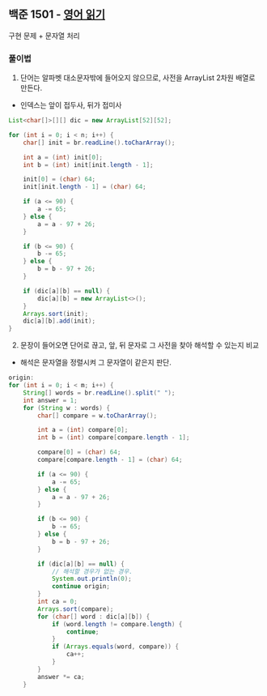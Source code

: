 ## 백준 1501 - [영어 읽기](https://www.acmicpc.net/problem/1501)

구현 문제 + 문자열 처리

### 풀이법

1. 단어는 알파벳 대소문자밖에 들어오지 않으므로, 사전을 ArrayList 2차원 배열로 만든다.
- 인덱스는 앞이 접두사, 뒤가 접미사
~~~JAVA
List<char[]>[][] dic = new ArrayList[52][52];

for (int i = 0; i < n; i++) {
    char[] init = br.readLine().toCharArray();

    int a = (int) init[0];
    int b = (int) init[init.length - 1];

    init[0] = (char) 64;
    init[init.length - 1] = (char) 64;

    if (a <= 90) {
        a -= 65;
    } else {
        a = a - 97 + 26;
    }

    if (b <= 90) {
        b -= 65;
    } else {
        b = b - 97 + 26;
    }

    if (dic[a][b] == null) {
        dic[a][b] = new ArrayList<>();
    }
    Arrays.sort(init);
    dic[a][b].add(init);
}
~~~

2. 문장이 들어오면 단어로 끊고, 앞, 뒤 문자로 그 사전을 찾아 해석할 수 있는지 비교
- 해석은 문자열을 정렬시켜 그 문자열이 같은지 판단.
~~~JAVA
origin:
for (int i = 0; i < m; i++) {
    String[] words = br.readLine().split(" ");
    int answer = 1;
    for (String w : words) {
        char[] compare = w.toCharArray();

        int a = (int) compare[0];
        int b = (int) compare[compare.length - 1];

        compare[0] = (char) 64;
        compare[compare.length - 1] = (char) 64;

        if (a <= 90) {
            a -= 65;
        } else {
            a = a - 97 + 26;
        }

        if (b <= 90) {
            b -= 65;
        } else {
            b = b - 97 + 26;
        }

        if (dic[a][b] == null) {
            // 해석할 경우가 없는 경우.
            System.out.println(0);
            continue origin;
        }
        int ca = 0;
        Arrays.sort(compare);
        for (char[] word : dic[a][b]) {
            if (word.length != compare.length) {
                continue;
            }
            if (Arrays.equals(word, compare)) {
                ca++;
            }
        }
        answer *= ca;
    }
~~~
